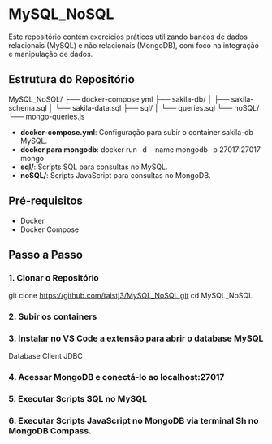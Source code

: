 # MySQL_NoSQL

Este repositório contém exercícios práticos utilizando bancos de dados relacionais (MySQL) e não relacionais (MongoDB), com foco na integração e manipulação de dados.

## Estrutura do Repositório

MySQL_NoSQL/
├── docker-compose.yml
├── sakila-db/
│ ├── sakila-schema.sql
│ └── sakila-data.sql
├── sql/
│ └── queries.sql
└── noSQL/
└── mongo-queries.js


- **docker-compose.yml**: Configuração para subir o container sakila-db MySQL.
- **docker para mongodb**: docker run -d --name mongodb -p 27017:27017 mongo
- **sql/**: Scripts SQL para consultas no MySQL.
- **noSQL/**: Scripts JavaScript para consultas no MongoDB.

## Pré-requisitos

- Docker
- Docker Compose

## Passo a Passo

### 1. Clonar o Repositório

git clone https://github.com/taistj3/MySQL_NoSQL.git
cd MySQL_NoSQL

### 2. Subir os containers

### 3. Instalar no VS Code a extensão para abrir o database MySQL
Database Client JDBC

### 4. Acessar MongoDB e conectá-lo ao localhost:27017

### 5. Executar Scripts SQL no MySQL

### 6. Executar Scripts JavaScript no MongoDB via terminal Sh no MongoDB Compass.

